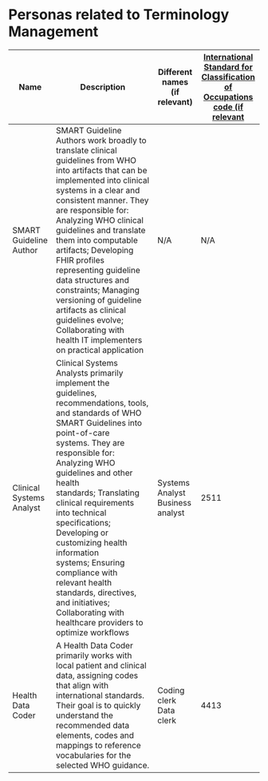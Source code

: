 # Personas related to Terminology Management

| Name                     | Description                                                                                                                                                                                                                                                                                                                                                                                                                                                                                                           | Different names (if relevant)         | **[International Standard for Classification of Occupations code (if relevant](https://www.ilo.org/public/english/bureau/stat/isco/isco08/index.htm)** |
| ------------------------ | --------------------------------------------------------------------------------------------------------------------------------------------------------------------------------------------------------------------------------------------------------------------------------------------------------------------------------------------------------------------------------------------------------------------------------------------------------------------------------------------------------------------- | ------------------------------------- | --------------------------------------------------------------------------------------------------------------------------------------------------------- |
| SMART Guideline Author   | SMART Guideline Authors work broadly to translate clinical guidelines from WHO into artifacts that can be implemented into clinical systems in a clear and consistent manner. They are responsible for: Analyzing WHO clinical guidelines and translate them into computable artifacts; Developing FHIR profiles representing guideline data structures and constraints; Managing versioning of guideline artifacts as clinical guidelines evolve; Collaborating with health IT implementers on practical application | N/A                                   | N/A                                                                                                                                                       |
| Clinical Systems Analyst | Clinical Systems Analysts primarily implement the guidelines, recommendations, tools, and standards of WHO SMART Guidelines into point-of-care systems. They are responsible for: Analyzing WHO guidelines and other health standards; Translating clinical requirements into technical specifications; Developing or customizing health information systems; Ensuring compliance with relevant health standards, directives, and initiatives; Collaborating with healthcare providers to optimize workflows       | Systems Analyst<br />Business analyst | 2511                                                                                                                                                      |
| Health Data Coder        | A Health Data Coder primarily works with local patient and clinical data, assigning codes that align with international standards. Their goal is to quickly understand the recommended data elements, codes and mappings to reference vocabularies for the selected WHO guidance.                                                                                                                                                                                                                                    | Coding clerk<br />Data clerk          | 4413                                                                                                                                                      |
